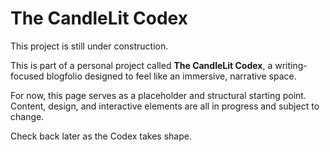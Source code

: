 # The CandleLit Codex

This project is still under construction.

This is part of a personal project called **The CandleLit Codex**, a writing-focused blogfolio designed to feel like an immersive, narrative space.

For now, this page serves as a placeholder and structural starting point. Content, design, and interactive elements are all in progress and subject to change.

Check back later as the Codex takes shape.